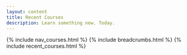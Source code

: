 ```yaml
---
layout: content
title: Recent Courses
description: Learn something new. Today.
---
```


{% include nav_courses.html %}
{% include breadcrumbs.html %}
{% include recent_courses.html %}
